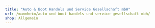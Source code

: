 ```yaml
---
title: "Auto & Boot Handels und Service Gesellschaft mbH"
url: /mannheim/auto-und-boot-handels-und-service-gesellschaft-mbh/
shop: Allgemein
---
```

